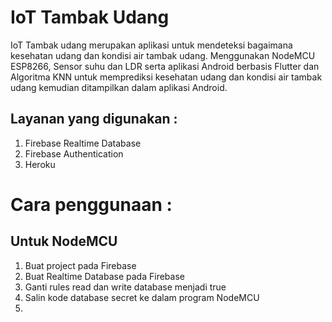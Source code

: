# IoT Tambak Udang

IoT Tambak udang merupakan aplikasi untuk mendeteksi bagaimana kesehatan udang dan kondisi air tambak udang.
Menggunakan NodeMCU ESP8266, Sensor suhu dan LDR serta aplikasi Android berbasis Flutter dan Algoritma KNN untuk memprediksi kesehatan udang dan kondisi air tambak udang
kemudian ditampilkan dalam aplikasi Android.

## Layanan yang digunakan :
1. Firebase Realtime Database
2. Firebase Authentication
3. Heroku

# Cara penggunaan :

## Untuk NodeMCU
1. Buat project pada Firebase
2. Buat Realtime Database pada Firebase
3. Ganti rules read dan write database menjadi true
4. Salin kode database secret ke dalam program NodeMCU
5. 

